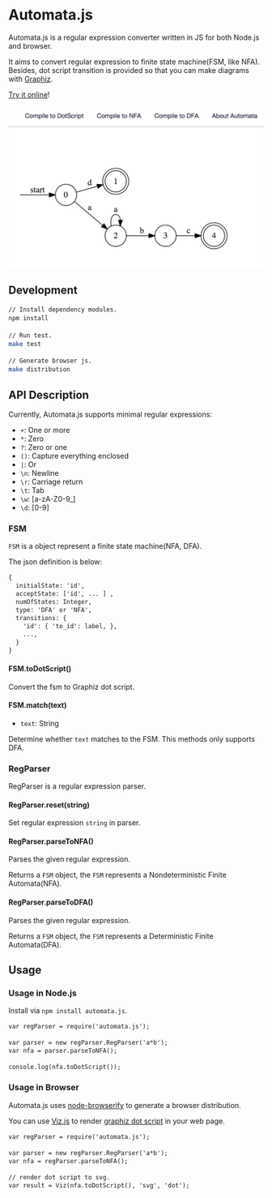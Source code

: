 # Automata.js

Automata.js is a regular expression converter written in JS for both Node.js and browser.

It aims to convert regular expression to finite state machine(FSM, like NFA).
Besides, dot script transition is provided so that you can make diagrams with [Graphiz][1].

[Try it online](http://hokein.github.io/Automata.js/)!

![screenshot](screenshot/screenshot.png)

## Development

```bash
// Install dependency modules.
npm install

// Run test.
make test

// Generate browser js.
make distribution
```

## API Description

Currently, Automata.js supports minimal regular expressions:

* `+`: One or more
* `*`: Zero
* `?`: Zero or one
* `()`: Capture everything enclosed
* `|`:  Or
* `\n`: Newline
* `\r`: Carriage return
* `\t`: Tab
* `\w`: [a-zA-Z0-9\_]
* `\d`: [0-9]

### FSM

`FSM` is a object represent a finite state machine(NFA, DFA).

The json definition is below:

```
{
  initialState: 'id',
  acceptState: ['id', ... ] ,
  numOfStates: Integer,
  type: 'DFA' or 'NFA',
  transitions: {
    'id': { 'to_id': label, },
    ...,
  }
}
```

#### FSM.toDotScript()

Convert the fsm to Graphiz dot script.

#### FSM.match(text)

* `text`: String

Determine whether `text` matches to the FSM. This methods only supports DFA.

### RegParser

RegParser is a regular expression parser.

#### RegParser.reset(string)

Set regular expression `string` in parser.

#### RegParser.parseToNFA()

Parses the given regular expression.

Returns a `FSM` object, the `FSM` represents a Nondeterministic Finite Automata(NFA).

#### RegParser.parseToDFA()

Parses the given regular expression.

Returns a `FSM` object, the `FSM` represents a Deterministic Finite Automata(DFA).

## Usage

### Usage in Node.js

Install via `npm install automata.js`.

```
var regParser = require('automata.js');

var parser = new regParser.RegParser('a*b');
var nfa = parser.parseToNFA();

console.log(nfa.toDotScript());
```

### Usage in Browser

Automata.js uses [node-browserify][2] to generate a browser distribution.

You can use [Viz.js][3] to render [graphiz dot script][4] in your web page.

```
var regParser = require('automata.js');

var parser = new regParser.RegParser('a*b');
var nfa = regParser.parseToNFA();

// render dot script to svg.
var result = Viz(nfa.toDotScript(), 'svg', 'dot');
```

[1]:http://www.graphviz.org/
[2]:https://github.com/substack/node-browserify
[3]:https://github.com/mdaines/viz.js/
[4]:http://www.graphviz.org/content/dot-language

